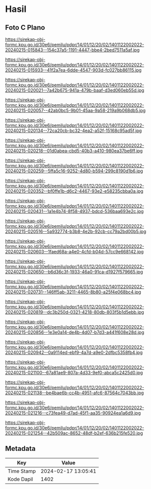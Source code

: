 # Hasil

## Foto C Plano

https://sirekap-obj-formc.kpu.go.id/30e6/pemilu/pdpr/14/01/12/20/02/1401122002022-20240215-015843--154c37a5-1191-4447-bbe4-2bed7511a5af.jpg

https://sirekap-obj-formc.kpu.go.id/30e6/pemilu/pdpr/14/01/12/20/02/1401122002022-20240215-015933--41f2a7ea-6dde-4547-903d-fc027bb86115.jpg

https://sirekap-obj-formc.kpu.go.id/30e6/pemilu/pdpr/14/01/12/20/02/1401122002022-20240215-020021--7a42b675-941a-479b-baaf-d3ed060eb55d.jpg

https://sirekap-obj-formc.kpu.go.id/30e6/pemilu/pdpr/14/01/12/20/02/1401122002022-20240215-020057--42ab0bc5-9b01-45aa-9a58-219a9b068db5.jpg

https://sirekap-obj-formc.kpu.go.id/30e6/pemilu/pdpr/14/01/12/20/02/1401122002022-20240215-020134--72ca20cb-bc32-4ea2-a52f-15168c95ad5f.jpg

https://sirekap-obj-formc.kpu.go.id/30e6/pemilu/pdpr/14/01/12/20/02/1401122002022-20240215-020218--01d0abea-cbd5-40b3-a410-980ea37be6ff.jpg

https://sirekap-obj-formc.kpu.go.id/30e6/pemilu/pdpr/14/01/12/20/02/1401122002022-20240215-020259--5ffa5c16-9252-4d80-b594-299c8190d1b6.jpg

https://sirekap-obj-formc.kpu.go.id/30e6/pemilu/pdpr/14/01/12/20/02/1401122002022-20240215-020352--bf0ffe1b-d6c2-4467-93e2-e58235cbba0a.jpg

https://sirekap-obj-formc.kpu.go.id/30e6/pemilu/pdpr/14/01/12/20/02/1401122002022-20240215-020431--1a1e4b74-8f58-4937-bdcd-536baa693e2c.jpg

https://sirekap-obj-formc.kpu.go.id/30e6/pemilu/pdpr/14/01/12/20/02/1401122002022-20240215-020516--5a932774-b3b8-4e2b-92cb-cc79a2bd00b5.jpg

https://sirekap-obj-formc.kpu.go.id/30e6/pemilu/pdpr/14/01/12/20/02/1401122002022-20240215-020603--1faed68a-a4e0-4cfd-b04d-57cc9e668142.jpg

https://sirekap-obj-formc.kpu.go.id/30e6/pemilu/pdpr/14/01/12/20/02/1401122002022-20240215-020650--b6d36c3f-1933-46a0-91ca-d1927f579665.jpg

https://sirekap-obj-formc.kpu.go.id/30e6/pemilu/pdpr/14/01/12/20/02/1401122002022-20240215-020731--146ff5ab-3211-4465-8b80-a25f4e068bc4.jpg

https://sirekap-obj-formc.kpu.go.id/30e6/pemilu/pdpr/14/01/12/20/02/1401122002022-20240215-020819--dc3b250d-0321-4218-80db-803f5b1d5ebb.jpg

https://sirekap-obj-formc.kpu.go.id/30e6/pemilu/pdpr/14/01/12/20/02/1401122002022-20240215-020856--1e3e0a14-de4b-4d07-b7d3-a441f608e28d.jpg

https://sirekap-obj-formc.kpu.go.id/30e6/pemilu/pdpr/14/01/12/20/02/1401122002022-20240215-020942--0a9114ed-ebf9-4a7d-a9e0-2dfbc5358fb4.jpg

https://sirekap-obj-formc.kpu.go.id/30e6/pemilu/pdpr/14/01/12/20/02/1401122002022-20240215-021100--67a81ae9-807a-4d33-9ef0-abca5c2425d0.jpg

https://sirekap-obj-formc.kpu.go.id/30e6/pemilu/pdpr/14/01/12/20/02/1401122002022-20240215-021138--be4bae6b-cc4b-4951-afc6-87564c7043bb.jpg

https://sirekap-obj-formc.kpu.go.id/30e6/pemilu/pdpr/14/01/12/20/02/1401122002022-20240215-021216--c73fea49-d7ad-45f1-aa35-90924ea1a6d9.jpg

https://sirekap-obj-formc.kpu.go.id/30e6/pemilu/pdpr/14/01/12/20/02/1401122002022-20240215-021254--42b509ac-8652-48df-b2ef-636b215fe520.jpg


## Metadata

| Key        | Value               |
| ---------- | ------------------- |
| Time Stamp | 2024-02-17 13:05:41 |
| Kode Dapil | 1402                |



